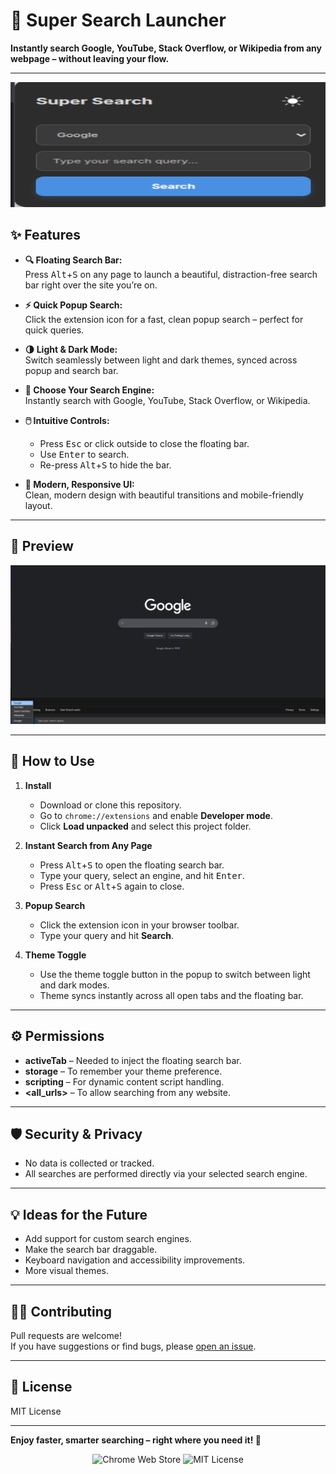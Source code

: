# 🚀 Super Search Launcher

**Instantly search Google, YouTube, Stack Overflow, or Wikipedia from any webpage – without leaving your flow.**

---

<p align="center">
  <img src="popup.png" width="600" height ="200" alt="Super Search Launcher Screenshot">
</p>

## ✨ Features

- **🔍 Floating Search Bar:**  
  Press <kbd>Alt</kbd>+<kbd>S</kbd> on any page to launch a beautiful, distraction-free search bar right over the site you’re on.

- **⚡ Quick Popup Search:**  
  Click the extension icon for a fast, clean popup search – perfect for quick queries.

- **🌗 Light & Dark Mode:**  
  Switch seamlessly between light and dark themes, synced across popup and search bar.

- **🔗 Choose Your Search Engine:**  
  Instantly search with Google, YouTube, Stack Overflow, or Wikipedia.

- **🖱️ Intuitive Controls:**  
  - Press <kbd>Esc</kbd> or click outside to close the floating bar.
  - Use <kbd>Enter</kbd> to search.
  - Re-press <kbd>Alt</kbd>+<kbd>S</kbd> to hide the bar.

- **🎨 Modern, Responsive UI:**  
  Clean, modern design with beautiful transitions and mobile-friendly layout.

---

## 📸 Preview

<!-- Replace with your own screenshots/gifs -->
<p align="center">
  <img src="sample.png" width="600" alt="Super Search Launcher Screenshot">
</p>

---

## 🚦 How to Use

1. **Install**
   - Download or clone this repository.
   - Go to `chrome://extensions` and enable **Developer mode**.
   - Click **Load unpacked** and select this project folder.

2. **Instant Search from Any Page**
   - Press <kbd>Alt</kbd>+<kbd>S</kbd> to open the floating search bar.
   - Type your query, select an engine, and hit <kbd>Enter</kbd>.
   - Press <kbd>Esc</kbd> or <kbd>Alt</kbd>+<kbd>S</kbd> again to close.

3. **Popup Search**
   - Click the extension icon in your browser toolbar.
   - Type your query and hit **Search**.

4. **Theme Toggle**
   - Use the theme toggle button in the popup to switch between light and dark modes.
   - Theme syncs instantly across all open tabs and the floating bar.

---

## ⚙️ Permissions

- **activeTab** – Needed to inject the floating search bar.
- **storage** – To remember your theme preference.
- **scripting** – For dynamic content script handling.
- **<all_urls>** – To allow searching from any website.

---

## 🛡️ Security & Privacy

- No data is collected or tracked.
- All searches are performed directly via your selected search engine.

---

## 💡 Ideas for the Future

- Add support for custom search engines.
- Make the search bar draggable.
- Keyboard navigation and accessibility improvements.
- More visual themes.

---

## 🧑‍💻 Contributing

Pull requests are welcome!  
If you have suggestions or find bugs, please [open an issue](https://github.com/YOUR_USERNAME/Super-Search-Launcher/issues).

---

## 📄 License

MIT License

---

**Enjoy faster, smarter searching – right where you need it! 🚀**

<p align="center">
  <img src="https://img.shields.io/chrome-web-store/v/your-extension-id?style=flat-square" alt="Chrome Web Store">
  <img src="https://img.shields.io/github/license/your-username/Super-Search-Launcher?style=flat-square" alt="MIT License">
</p>
